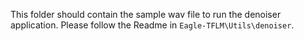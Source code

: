 This folder should contain the sample wav file to run the denoiser application.
Please follow the Readme in `Eagle-TFLM\Utils\denoiser`.